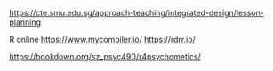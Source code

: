 

https://cte.smu.edu.sg/approach-teaching/integrated-design/lesson-planning

R online 
https://www.mycompiler.io/
https://rdrr.io/

https://bookdown.org/sz_psyc490/r4psychometics/

